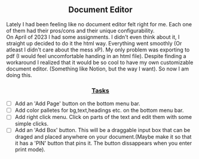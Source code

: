 

## <center>Document Editor</center>

Lately I had been feeling like no document editor felt right for me. Each one of them had their pros/cons and their unique configurability.  
On April of 2023 I had some assignments. I didn't even think about it, I straight up decided to do it the html way. Everything went smoothly (Or atleast I didn't care about the mess xP). My only problem was exporting to pdf (I would feel uncomfortable handing in an html file). Despite finding a workaround I realized that it would be so cool to have my own customizable document editor. (Something like Notion, but the way I want). So now I am doing this.

### <u><center>Tasks</center></u>

- [ ] Add an 'Add Page' button on the bottom menu bar.
- [ ] Add color palletes for bg,text,headings etc. on the bottom menu bar.
- [ ] Add right click menu. Click on parts of the text and edit them with some simple clicks.
- [ ] Add an 'Add Box' button. This will be a draggable input box that can be draged and placed anywhere on your document.(Maybe make it so that it has a 'PIN' button that pins it. The button dissappears when you enter print mode).
